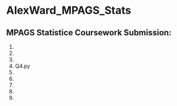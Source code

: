 # AlexWard_MPAGS_Stats
## MPAGS Statistice Coursework Submission:

1.
2.
3.
4. Q4.py
5.
6.
7.
8.
9.

